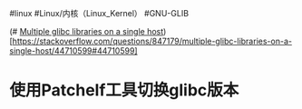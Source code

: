 #linux #Linux/内核（Linux_Kernel） #GNU-GLIB

(# [Multiple glibc libraries on a single host](https://stackoverflow.com/questions/847179/multiple-glibc-libraries-on-a-single-host))[https://stackoverflow.com/questions/847179/multiple-glibc-libraries-on-a-single-host/44710599#44710599]
# 使用Patchelf工具切换glibc版本